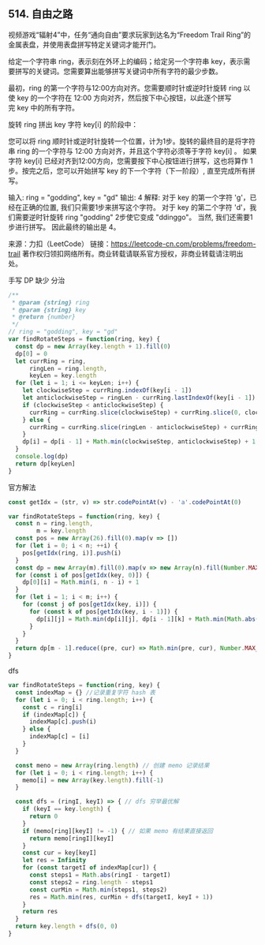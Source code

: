 ## 514. 自由之路

视频游戏“辐射4”中，任务“通向自由”要求玩家到达名为“Freedom Trail Ring”的金属表盘，并使用表盘拼写特定关键词才能开门。

给定一个字符串 ring，表示刻在外环上的编码；给定另一个字符串 key，表示需要拼写的关键词。您需要算出能够拼写关键词中所有字符的最少步数。

最初，ring 的第一个字符与12:00方向对齐。您需要顺时针或逆时针旋转 ring 以使 key 的一个字符在 12:00 方向对齐，然后按下中心按钮，以此逐个拼写完 key 中的所有字符。

旋转 ring 拼出 key 字符 key[i] 的阶段中：

您可以将 ring 顺时针或逆时针旋转一个位置，计为1步。旋转的最终目的是将字符串 ring 的一个字符与 12:00 方向对齐，并且这个字符必须等于字符 key[i] 。
如果字符 key[i] 已经对齐到12:00方向，您需要按下中心按钮进行拼写，这也将算作 1 步。按完之后，您可以开始拼写 key 的下一个字符（下一阶段）, 直至完成所有拼写。

输入: ring = "godding", key = "gd"
输出: 4
解释:
 对于 key 的第一个字符 'g'，已经在正确的位置, 我们只需要1步来拼写这个字符。 
 对于 key 的第二个字符 'd'，我们需要逆时针旋转 ring "godding" 2步使它变成 "ddinggo"。
 当然, 我们还需要1步进行拼写。
 因此最终的输出是 4。

来源：力扣（LeetCode）
链接：https://leetcode-cn.com/problems/freedom-trail
著作权归领扣网络所有。商业转载请联系官方授权，非商业转载请注明出处。


手写 DP 缺少 分治
```js
/**
 * @param {string} ring
 * @param {string} key
 * @return {number}
 */
// ring = "godding", key = "gd"
var findRotateSteps = function(ring, key) {
  const dp = new Array(key.length + 1).fill(0)
  dp[0] = 0
  let currRing = ring,
      ringLen = ring.length,
      keyLen = key.length
  for (let i = 1; i <= keyLen; i++) {
    let clockwiseStep = currRing.indexOf(key[i - 1])
    let anticlockwiseStep = ringLen - currRing.lastIndexOf(key[i - 1])
    if (clockwiseStep < anticlockwiseStep) {
      currRing = currRing.slice(clockwiseStep) + currRing.slice(0, clockwiseStep)
    } else {
      currRing = currRing.slice(ringLen - anticlockwiseStep) + currRing.slice(0, ringLen - anticlockwiseStep)
    }
    dp[i] = dp[i - 1] + Math.min(clockwiseStep, anticlockwiseStep) + 1
  }
  console.log(dp)
  return dp[keyLen]
}
```

官方解法

```js
const getIdx = (str, v) => str.codePointAt(v) - 'a'.codePointAt(0)

var findRotateSteps = function(ring, key) {
  const n = ring.length,
        m = key.length
  const pos = new Array(26).fill(0).map(v => [])
  for (let i = 0; i < n; ++i) {
    pos[getIdx(ring, i)].push(i)
  }
  const dp = new Array(m).fill(0).map(v => new Array(n).fill(Number.MAX_SAFE_INTEGER)) // 定义 DP
  for (const i of pos[getIdx(key, 0)]) {
    dp[0][i] = Math.min(i, n - i) + 1
  }
  for (let i = 1; i < m; i++) {
    for (const j of pos[getIdx(key, i)]) {
      for (const k of pos[getIdx(key, i - 1)]) {
        dp[i][j] = Math.min(dp[i][j], dp[i - 1][k] + Math.min(Math.abs(j - k), n - Math.abs(j - k)) + 1)
      }
    }
  }
  return dp[m - 1].reduce((pre, cur) => Math.min(pre, cur), Number.MAX_SAFE_INTEGER)
}
```

dfs
```js
var findRotateSteps = function(ring, key) {
  const indexMap = {} //记录重复字符 hash 表
  for (let i = 0; i < ring.length; i++) {
    const c = ring[i]
    if (indexMap[c]) {
      indexMap[c].push(i)
    } else {
      indexMap[c] = [i]
    }
  }

  const meno = new Array(ring.length) // 创建 memo 记录结果
  for (let i = 0; i < ring.length; i++) {
    memo[i] = new Array(key.length).fill(-1)
  }

  const dfs = (ringI, keyI) => { // dfs 穷举最优解
    if (keyI == key.length) {
      return 0
    }
    if (memo[ring][keyI] != -1) { // 如果 memo 有结果直接返回
      return memo[ringI][keyI]
    }
    const cur = key[keyI]
    let res = Infinity
    for (const targetI of indexMap[cur]) {
      const steps1 = Math.abs(ringI - targetI)
      const steps2 = ring.length - steps1
      const curMin = Math.min(steps1, steps2)
      res = Math.min(res, curMin + dfs(targetI, keyI + 1))
    }
    return res
  }
  return key.length + dfs(0, 0)
}
```